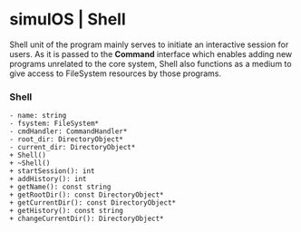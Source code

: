 # simulOS | Shell

Shell unit of the program mainly serves to initiate an interactive session for users.
As it is passed to the **Command** interface which enables adding new programs unrelated to the core system, Shell also functions as a medium to give access to FileSystem resources by those programs.

### Shell
```
- name: string
- fsystem: FileSystem*
- cmdHandler: CommandHandler*
- root_dir: DirectoryObject*
- current_dir: DirectoryObject*
+ Shell()
+ ~Shell()
+ startSession(): int
+ addHistory(): int
+ getName(): const string
+ getRootDir(): const DirectoryObject*
+ getCurrentDir(): const DirectoryObject*
+ getHistory(): const string
+ changeCurrentDir(): DirectoryObject*
```
